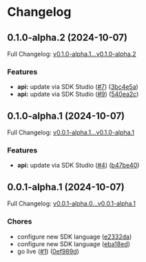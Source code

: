 # Changelog

## 0.1.0-alpha.2 (2024-10-07)

Full Changelog: [v0.1.0-alpha.1...v0.1.0-alpha.2](https://github.com/spi-tch/spitch-node/compare/v0.1.0-alpha.1...v0.1.0-alpha.2)

### Features

* **api:** update via SDK Studio ([#7](https://github.com/spi-tch/spitch-node/issues/7)) ([3bc4e5a](https://github.com/spi-tch/spitch-node/commit/3bc4e5ab31b59fdde8d1b44d417cc51ef31e999c))
* **api:** update via SDK Studio ([#9](https://github.com/spi-tch/spitch-node/issues/9)) ([540ea2c](https://github.com/spi-tch/spitch-node/commit/540ea2cd1cd8053b6c3441943c601d00325aca25))

## 0.1.0-alpha.1 (2024-10-07)

Full Changelog: [v0.0.1-alpha.1...v0.1.0-alpha.1](https://github.com/spi-tch/spitch-node/compare/v0.0.1-alpha.1...v0.1.0-alpha.1)

### Features

* **api:** update via SDK Studio ([#4](https://github.com/spi-tch/spitch-node/issues/4)) ([b47be40](https://github.com/spi-tch/spitch-node/commit/b47be4008b54df199f59a1da9f6bd12c9cdf2db0))

## 0.0.1-alpha.1 (2024-10-07)

Full Changelog: [v0.0.1-alpha.0...v0.0.1-alpha.1](https://github.com/spi-tch/spitch-node/compare/v0.0.1-alpha.0...v0.0.1-alpha.1)

### Chores

* configure new SDK language ([e2332da](https://github.com/spi-tch/spitch-node/commit/e2332dae13707ef0202557747eea4c297da5443c))
* configure new SDK language ([eba18ed](https://github.com/spi-tch/spitch-node/commit/eba18edb6352524f1b1c12726b85e7e4ef2640f8))
* go live ([#1](https://github.com/spi-tch/spitch-node/issues/1)) ([0ef989d](https://github.com/spi-tch/spitch-node/commit/0ef989d934571aca2926db0b1c1d0c4ff11497b1))
